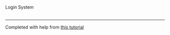 ######
Login System
######
---------------

Completed with help from [this tutorial](https://www.youtube.com/watch?v=-RCnNyD0L-s)


